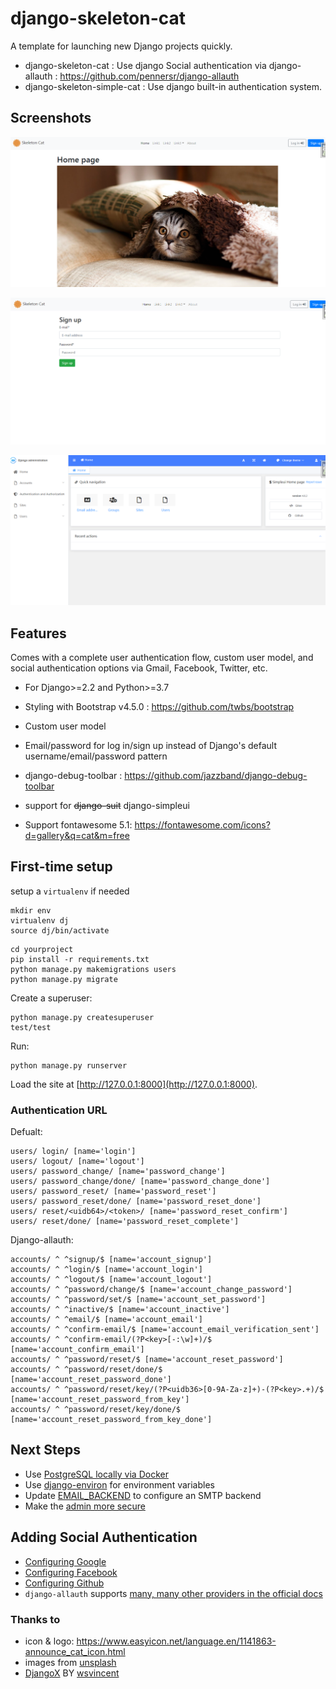 # django-skeleton-cat

A template for launching new Django projects quickly. 

- django-skeleton-cat : Use django Social authentication via django-allauth : https://github.com/pennersr/django-allauth
- django-skeleton-simple-cat : Use django built-in authentication system.

## Screenshots

![main](shots/main.png)

![sign_up](shots/sign_up.png)

![admin](shots/admin.png)

## Features

Comes with a complete user authentication flow, custom user model, and social authentication options via Gmail, Facebook, Twitter, etc.

- For Django>=2.2 and Python>=3.7

- Styling with Bootstrap v4.5.0 : https://github.com/twbs/bootstrap

- Custom user model

- Email/password for log in/sign up instead of Django's default username/email/password pattern

- django-debug-toolbar : https://github.com/jazzband/django-debug-toolbar

- support for ~~django-suit~~  django-simpleui

- Support fontawesome 5.1: https://fontawesome.com/icons?d=gallery&q=cat&m=free

## First-time setup

setup a `virtualenv` if needed

```
mkdir env
virtualenv dj
source dj/bin/activate
```

```
cd yourproject
pip install -r requirements.txt
python manage.py makemigrations users
python manage.py migrate
```

Create a superuser:

```
python manage.py createsuperuser
test/test
```

Run:

```
python manage.py runserver
```

Load the site at [http://127.0.0.1:8000](http://127.0.0.1:8000).

### Authentication URL

Defualt:

```
users/ login/ [name='login']
users/ logout/ [name='logout']
users/ password_change/ [name='password_change']
users/ password_change/done/ [name='password_change_done']
users/ password_reset/ [name='password_reset']
users/ password_reset/done/ [name='password_reset_done']
users/ reset/<uidb64>/<token>/ [name='password_reset_confirm']
users/ reset/done/ [name='password_reset_complete']
```
Django-allauth:

```
accounts/ ^ ^signup/$ [name='account_signup']
accounts/ ^ ^login/$ [name='account_login']
accounts/ ^ ^logout/$ [name='account_logout']
accounts/ ^ ^password/change/$ [name='account_change_password']
accounts/ ^ ^password/set/$ [name='account_set_password']
accounts/ ^ ^inactive/$ [name='account_inactive']
accounts/ ^ ^email/$ [name='account_email']
accounts/ ^ ^confirm-email/$ [name='account_email_verification_sent']
accounts/ ^ ^confirm-email/(?P<key>[-:\w]+)/$ [name='account_confirm_email']
accounts/ ^ ^password/reset/$ [name='account_reset_password']
accounts/ ^ ^password/reset/done/$ [name='account_reset_password_done']
accounts/ ^ ^password/reset/key/(?P<uidb36>[0-9A-Za-z]+)-(?P<key>.+)/$ [name='account_reset_password_from_key']
accounts/ ^ ^password/reset/key/done/$ [name='account_reset_password_from_key_done']
```

## Next Steps

- Use [PostgreSQL locally via Docker](https://wsvincent.com/django-docker-postgresql/)
- Use [django-environ](https://github.com/joke2k/django-environ) for environment variables
- Update [EMAIL_BACKEND](https://docs.djangoproject.com/en/2.2/topics/email/#module-django.core.mail) to configure an SMTP backend
- Make the [admin more secure](https://opensource.com/article/18/1/10-tips-making-django-admin-more-secure)

## Adding Social Authentication

- [Configuring Google](https://wsvincent.com/django-allauth-tutorial-custom-user-model/#google-credentials)
- [Configuring Facebook](http://www.sarahhagstrom.com/2013/09/the-missing-django-allauth-tutorial/#Create_and_configure_a_Facebook_app)
- [Configuring Github](https://wsvincent.com/django-allauth-tutorial/)
- `django-allauth` supports [many, many other providers in the official docs](https://django-allauth.readthedocs.io/en/latest/providers.html)

### Thanks to

- icon & logo: https://www.easyicon.net/language.en/1141863-announce_cat_icon.html
- images from [unsplash](https://unsplash.com/)
- [DjangoX](https://github.com/wsvincent/djangox) BY  [wsvincent](https://wsvincent.com)